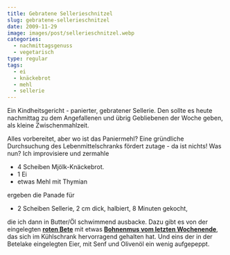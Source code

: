 ```yaml
---
title: Gebratene Sellerieschnitzel
slug: gebratene-sellerieschnitzel
date: 2009-11-29
image: images/post/sellerieschnitzel.webp
categories: 
  - nachmittagsgenuss
  - vegetarisch
type: regular
tags: 
  - ei
  - knäckebrot
  - mehl
  - sellerie
---
```


Ein Kindheitsgericht - panierter, gebratener Sellerie. Den sollte es heute nachmittag zu dem Angefallenen und übrig Gebliebenen der Woche geben, als kleine Zwischenmahlzeit.

Alles vorbereitet, aber wo ist das Paniermehl? Eine gründliche Durchsuchung des Lebenmittelschranks fördert zutage - da ist nichts! Was nun? Ich improvisiere und zermahle

* 4 Scheiben Mjölk-Knäckebrot. 
* 1 Ei 
* etwas Mehl mit Thymian

ergeben die Panade für

* 2 Scheiben Sellerie, 2 cm dick, halbiert, 8 Minuten gekocht,

die ich dann in Butter/Öl schwimmend ausbacke. Dazu gibt es von der eingelegten **[roten Bete](../eingelegte-rote-bete/)** mit etwas **[Bohnenmus vom letzten Wochenende](../001-11-22-thymian-rinderfilet-mit-vitelotte-und-2-purees)**, das sich im Kühlschrank hervorragend gehalten hat. Und eins der in der Betelake eingelegten Eier, mit Senf und Olivenöl ein wenig aufgepeppt.

